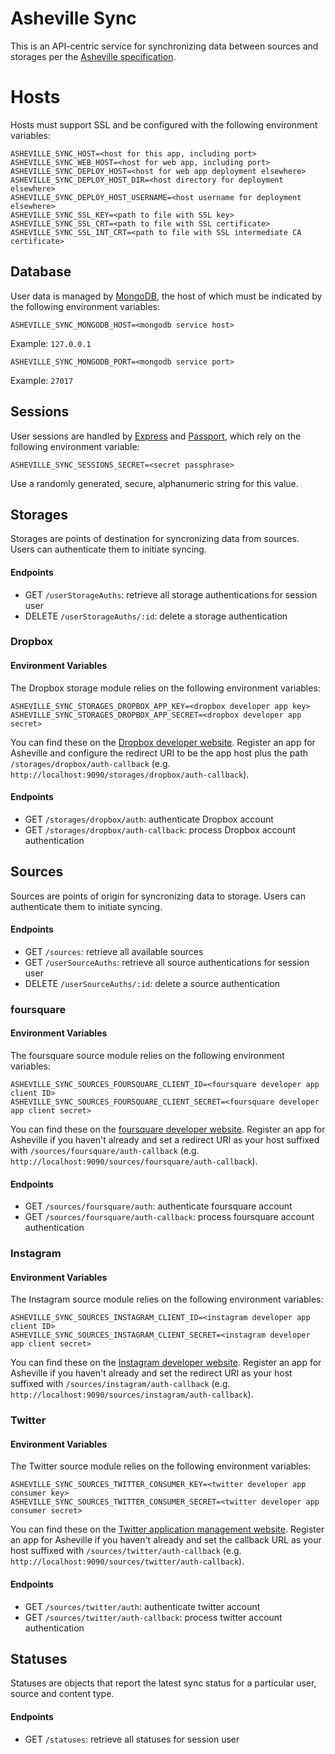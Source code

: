 # Asheville Sync

This is an API-centric service for synchronizing data between sources and storages per the [Asheville specification](http://asheville.io).

# Hosts

Hosts must support SSL and be configured with the following environment variables:

```
ASHEVILLE_SYNC_HOST=<host for this app, including port>
ASHEVILLE_SYNC_WEB_HOST=<host for web app, including port>
ASHEVILLE_SYNC_DEPLOY_HOST=<host for web app deployment elsewhere>
ASHEVILLE_SYNC_DEPLOY_HOST_DIR=<host directory for deployment elsewhere>
ASHEVILLE_SYNC_DEPLOY_HOST_USERNAME=<host username for deployment elsewhere>
ASHEVILLE_SYNC_SSL_KEY=<path to file with SSL key>
ASHEVILLE_SYNC_SSL_CRT=<path to file with SSL certificate>
ASHEVILLE_SYNC_SSL_INT_CRT=<path to file with SSL intermediate CA certificate>
```

## Database

User data is managed by [MongoDB](http://www.mongodb.org/), the host of which must be indicated by the following environment variables:

```
ASHEVILLE_SYNC_MONGODB_HOST=<mongodb service host>
```

Example: `127.0.0.1`

```
ASHEVILLE_SYNC_MONGODB_PORT=<mongodb service port>
```

Example: `27017`

## Sessions

User sessions are handled by [Express](http://expressjs.com/) and [Passport](http://passportjs.org/), which rely on the following environment variable:

```
ASHEVILLE_SYNC_SESSIONS_SECRET=<secret passphrase>
```

Use a randomly generated, secure, alphanumeric string for this value.

## Storages

Storages are points of destination for syncronizing data from sources. Users can authenticate them to initiate syncing.

#### Endpoints

- GET `/userStorageAuths`: retrieve all storage authentications for session user
- DELETE `/userStorageAuths/:id`: delete a storage authentication

### Dropbox

#### Environment Variables

The Dropbox storage module relies on the following environment variables:

```
ASHEVILLE_SYNC_STORAGES_DROPBOX_APP_KEY=<dropbox developer app key>
ASHEVILLE_SYNC_STORAGES_DROPBOX_APP_SECRET=<dropbox developer app secret>
```

You can find these on the [Dropbox developer website](https://dropbox.com/developers/apps). Register an app for Asheville and configure the redirect URI to be the app host plus the path `/storages/dropbox/auth-callback` (e.g. `http://localhost:9090/storages/dropbox/auth-callback`).

#### Endpoints

- GET `/storages/dropbox/auth`: authenticate Dropbox account
- GET `/storages/dropbox/auth-callback`: process Dropbox account authentication

## Sources

Sources are points of origin for syncronizing data to storage. Users can authenticate them to initiate syncing.

#### Endpoints

- GET `/sources`: retrieve all available sources
- GET `/userSourceAuths`: retrieve all source authentications for session user
- DELETE `/userSourceAuths/:id`: delete a source authentication

### foursquare

#### Environment Variables

The foursquare source module relies on the following environment variables:

```
ASHEVILLE_SYNC_SOURCES_FOURSQUARE_CLIENT_ID=<foursquare developer app client ID>
ASHEVILLE_SYNC_SOURCES_FOURSQUARE_CLIENT_SECRET=<foursquare developer app client secret>
```

You can find these on the [foursquare developer website](https://foursquare.com/developers/apps). Register an app for Asheville if you haven't already and set a redirect URI as your host suffixed with `/sources/foursquare/auth-callback` (e.g. `http://localhost:9090/sources/foursquare/auth-callback`).

#### Endpoints

- GET `/sources/foursquare/auth`: authenticate foursquare account
- GET `/sources/foursquare/auth-callback`: process foursquare account authentication

### Instagram

#### Environment Variables

The Instagram source module relies on the following environment variables:

```
ASHEVILLE_SYNC_SOURCES_INSTAGRAM_CLIENT_ID=<instagram developer app client ID>
ASHEVILLE_SYNC_SOURCES_INSTAGRAM_CLIENT_SECRET=<instagram developer app client secret>
```

You can find these on the [Instagram developer website](https://instagram.com/developer). Register an app for Asheville if you haven't already and set the redirect URI as your host suffixed with `/sources/instagram/auth-callback` (e.g. `http://localhost:9090/sources/instagram/auth-callback`).

### Twitter

#### Environment Variables

The Twitter source module relies on the following environment variables:

```
ASHEVILLE_SYNC_SOURCES_TWITTER_CONSUMER_KEY=<twitter developer app consumer key>
ASHEVILLE_SYNC_SOURCES_TWITTER_CONSUMER_SECRET=<twitter developer app consumer secret>
```

You can find these on the [Twitter application management website](https://apps.twitter.com/). Register an app for Asheville if you haven't already and set the callback URL as your host suffixed with `/sources/twitter/auth-callback` (e.g. `http://localhost:9090/sources/twitter/auth-callback`).

#### Endpoints

- GET `/sources/twitter/auth`: authenticate twitter account
- GET `/sources/twitter/auth-callback`: process twitter account authentication

## Statuses

Statuses are objects that report the latest sync status for a particular user, source and content type.

#### Endpoints

- GET `/statuses`: retrieve all statuses for session user